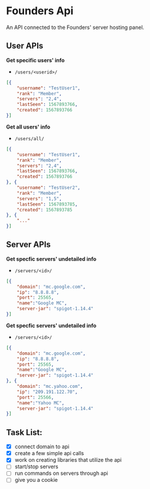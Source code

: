 # Founders Api
An API connected to the Founders' server hosting panel.

## User APIs
**Get specific users' info**
* `/users/<userid>/`
```json
[{
    "username": "TestUser1",
    "rank": "Member",
    "servers": "2,4",
    "lastSeen": 1567893766,
    "created": 1567893766
}]
```

**Get all users' info**
* `/users/all/`
```json
[{
    "username": "TestUser1",
    "rank": "Member",
    "servers": "2,4",
    "lastSeen": 1567893766,
    "created": 1567893766
}, {
    "username": "TestUser2",
    "rank": "Member",
    "servers": "1,5",
    "lastSeen": 1567893785,
    "created": 1567893785
}, {
    "..."
}]
```

## Server APIs
**Get specfic servers' undetailed info**
* `/servers/<id>/`
```json
[{
    "domain": "mc.google.com",
    "ip": "8.8.8.8",
    "port": 25565,
    "name":"Google MC",
    "server-jar": "spigot-1.14.4"
}]
```

**Get specfic servers' undetailed info**
* `/servers/<id>/`
```json
[{
    "domain": "mc.google.com",
    "ip": "8.8.8.8",
    "port": 25565,
    "name":"Google MC",
    "server-jar": "spigot-1.14.4"
}, {
    "domain": "mc.yahoo.com",
    "ip": "209.191.122.70",
    "port": 25566,
    "name":"Yahoo MC",
    "server-jar": "spigot-1.14.4"
}]
```












## Task List:
- [x] connect domain to api
- [x] create a few simple api calls
- [x] work on creating libraries that utilize the api
- [ ] start/stop servers
- [ ] run commands on servers through api
- [ ] give you a cookie